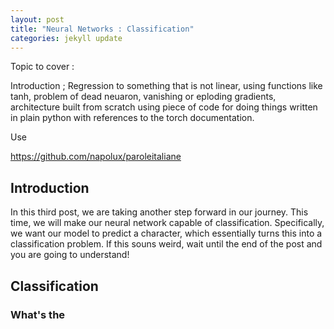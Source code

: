 ```yaml
---
layout: post
title: "Neural Networks : Classification"
categories: jekyll update
---
```

Topic to cover :

Introduction ; Regression to something that is not linear, using functions like tanh, problem of dead neuaron, vanishing or eploding gradients, architecture built from scratch using piece of code for doing things written in plain python with references to the torch documentation.

Use

https://github.com/napolux/paroleitaliane

## Introduction

In this third post, we are taking another step forward in our journey. This time, we will make our neural network capable of classification. Specifically, we want our model to predict a character, which essentially turns this into a classification problem. If this souns weird, wait until the end of the post and you are going to understand!

## Classification

### What's the
